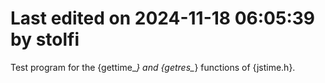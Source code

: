 # Last edited on 2024-11-18 06:05:39 by stolfi

Test program for the {gettime_*} and {getres_*} functions of {jstime.h}.